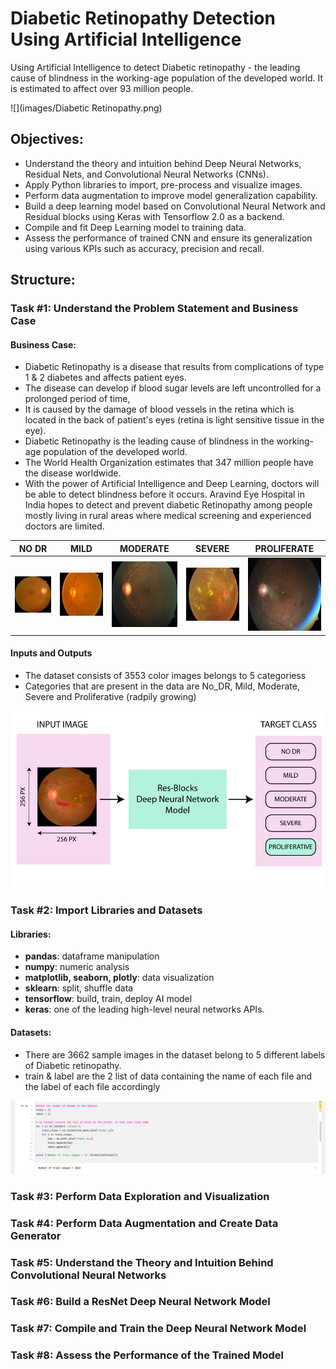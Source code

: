 # Diabetic Retinopathy Detection Using Artificial Intelligence
Using Artificial Intelligence to detect Diabetic retinopathy - the leading cause of blindness in the working-age population of the developed world. It is estimated to affect over 93 million people.
 
![](images/Diabetic Retinopathy.png)

## Objectives:

- Understand the theory and intuition behind Deep Neural Networks, Residual Nets, and Convolutional Neural Networks (CNNs).
- Apply Python libraries to import, pre-process and visualize images.
- Perform data augmentation to improve model generalization capability.
- Build a deep learning model based on Convolutional Neural Network and Residual blocks using Keras with Tensorflow 2.0 as a backend.
- Compile and fit Deep Learning model to training data.
- Assess the performance of trained CNN and ensure its generalization using various KPIs such as accuracy, precision and recall.

## Structure:

### Task #1: Understand the Problem Statement and Business Case
#### Business Case:
- Diabetic Retinopathy is a disease that results from complications of type 1 & 2 diabetes and affects patient eyes.
- The disease can develop if blood sugar levels are left uncontrolled for a prolonged period of time,
- It is caused by the damage of blood vessels in the retina which is located in the back of patient's eyes (retina is light sensitive tissue in the eye).
- Diabetic Retinopathy is the leading cause of blindness in the working-age population of the developed world.
- The World Health Organization estimates that 347 million people have the disease worldwide.
- With the power of Artificial Intelligence and Deep Learning, doctors will be able to detect blindness before it occurs. Aravind Eye Hospital in India hopes to detect and prevent diabetic Retinopathy among people mostly living in rural areas where medical screening and experienced doctors are limited.

|    NO DR | MILD | MODERATE | SEVERE | PROLIFERATE    |
|-----|-----|-----|-----|-----|
|  ![](train/No_DR/0a4e1a29ffff.png)   |  ![](train/Mild/0a61bddab956.png)   | ![](train/Moderate/0a9ec1e99ce4.png)    |  ![](train/Severe/0c917c372572.png)   |  ![](train/Proliferate_DR/0ada12c0e78f.png)   |

#### Inputs and Outputs
- The dataset consists of 3553 color images belongs to 5 categoriess
- Categories that are present in the data are No_DR, Mild, Moderate, Severe and Proliferative (radpily growing)

![](images/Task1-1.png)

### Task #2: Import Libraries and Datasets
####  Libraries:
- **pandas**:  dataframe manipulation
- **numpy**: numeric analysis
- **matplotlib, seaborn, plotly**: data visualization
- **sklearn**: split, shuffle data
- **tensorflow**: build, train, deploy AI  model
- **keras**: one of the leading high-level neural networks APIs.
#### Datasets:
- There are 3662 sample images in the dataset belong to 5 different labels of Diabetic retinopathy.
- train & label are the 2 list of data containing the name of each file and the label of each file accordingly 

![](images/Task3-1.png)

### Task #3: Perform Data Exploration and Visualization

### Task #4: Perform Data Augmentation and Create Data Generator

### Task #5: Understand the Theory and Intuition Behind Convolutional Neural Networks

### Task #6: Build a ResNet Deep Neural Network Model

### Task #7: Compile and Train the Deep Neural Network Model

### Task #8: Assess the Performance of the Trained Model